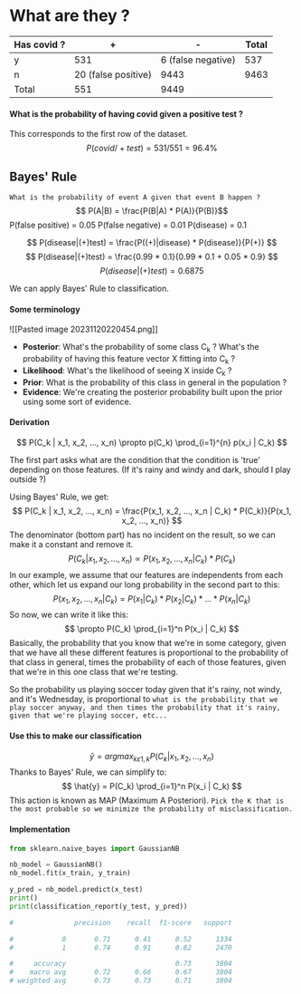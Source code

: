 # What are they ?

| Has covid ? | + | - | Total |
| - | - | - | - |
| y | 531 | 6 (false negative) | 537 |
| n | 20 (false positive) | 9443 | 9463 |
| Total | 551 | 9449 | |

#### What is the probability of having covid given a positive test ?

This corresponds to the first row of the dataset.
$$ P(covid /+ test) = 531 / 551 = 96.4\% $$
## Bayes' Rule

`What is the probability of event A given that event B happen ?`
$$ P(A|B) = \frac{P(B|A) * P(A)}{P(B)}$$
P(false positive) = 0.05
P(false negative) = 0.01
P(disease) = 0.1

$$ P(disease|(+)test) = \frac{P((+)|disease) * P(disease)}{P(+)} $$
$$  P(disease|(+)test) = \frac{0.99 * 0.1}{0.99 * 0.1 + 0.05 * 0.9} $$
$$ P(disease|(+)test) = 0.6875 $$

We can apply Bayes' Rule to classification.

#### Some terminology

![[Pasted image 20231120220454.png]]

- **Posterior**: What's the probability of some class C<sub>k</sub> ? What's the probability of having this feature vector X fitting into C<sub>k</sub> ?
- **Likelihood**: What's the likelihood of seeing X inside C<sub>k</sub> ?
- **Prior**: What is the probability of this class in general in the population ?
- **Evidence**: We're creating the posterior probability built upon the prior using some sort of evidence.

#### Derivation

$$ P(C_k | x_1, x_2, ..., x_n) \propto p(C_k) \prod_{i=1}^{n} p(x_i | C_k) $$

The first part asks what are the condition that the condition is 'true' depending on those features. (If it's rainy and windy and dark, should I play outside ?)

Using Bayes' Rule, we get:
$$ P(C_k | x_1, x_2, ..., x_n) = \frac{P(x_1, x_2, ..., x_n | C_k) * P(C_k)}{P(x_1, x_2, ..., x_n)} $$
The denominator (bottom part) has no incident on the result, so we can make it a constant and remove it.
$$ P(C_k | x_1, x_2, ..., x_n) \propto P(x_1, x_2, ..., x_n | C_k) * P(C_k) $$
In our example, we assume that our features are independents from each other, which let us expand our long probability in the second part to this:
$$ P(x_1, x_2, ..., x_n | C_k) = P(x_1 | C_k) * P(x_2 | C_k) * ... * P(x_n | C_k) $$
So now, we can write it like this:
$$ \propto P(C_k) \prod_{i=1}^n P(x_i | C_k) $$
Basically, the probability that you know that we're in some category, given that we have all these different features is proportional to the probability of that class in general, times the probability of each of those features, given that we're in this one class that we're testing.

So the probability us playing soccer today given that it's rainy, not windy, and it's Wednesday, is proportional to `what is the probability that we play soccer anyway, and then times the probability that it's rainy, given that we're playing soccer, etc...`

#### Use this to make our classification 

$$ \hat{y} = argmax_{k \varepsilon {1, k}} P(C_k | x_1, x_2, ..., x_n) $$
Thanks to Bayes' Rule, we can simplify to:
$$ \hat{y} = P(C_k) \prod_{i=1}^n P(x_i | C_k) $$
This action is known as MAP (Maximum A Posteriori). `Pick the K that is the most probable so we minimize the probability of misclassification.`

#### Implementation

```python
from sklearn.naive_bayes import GaussianNB

nb_model = GaussianNB()
nb_model.fit(x_train, y_train)

y_pred = nb_model.predict(x_test)
print()
print(classification_report(y_test, y_pred))

#               precision    recall  f1-score   support

#            0       0.71      0.41      0.52      1334
#            1       0.74      0.91      0.82      2470

#     accuracy                           0.73      3804
#    macro avg       0.72      0.66      0.67      3804
# weighted avg       0.73      0.73      0.71      3804
```